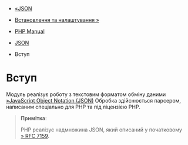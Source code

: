 - [«JSON](book.json.md)
- [Встановлення та налаштування »](json.setup.md)

- [PHP Manual](index.md)
- [JSON](book.json.md)
-   Вступ

# Вступ

Модуль реалізує роботу з текстовим форматом обміну даними
[»JavaScript Object Notation (JSON)](http://www.json.org/) Обробка
здійснюється парсером, написаним спеціально для PHP та під ліцензією
PHP.

> **Примітка**:
>
> PHP реалізує надмножина JSON, який описаний у початковому
> [» RFC 7159](http://www.faqs.org/rfcs/rfc7159).
